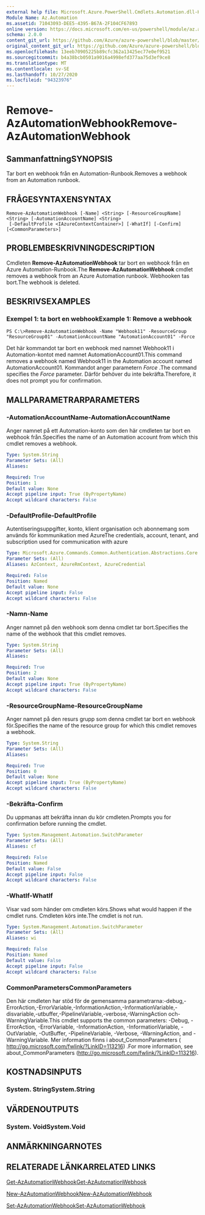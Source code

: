 ```yaml
---
external help file: Microsoft.Azure.PowerShell.Cmdlets.Automation.dll-Help.xml
Module Name: Az.Automation
ms.assetid: 71043093-DEE5-4395-B67A-2F104CF67893
online version: https://docs.microsoft.com/en-us/powershell/module/az.automation/remove-azautomationwebhook
schema: 2.0.0
content_git_url: https://github.com/Azure/azure-powershell/blob/master/src/Automation/Automation/help/Remove-AzAutomationWebhook.md
original_content_git_url: https://github.com/Azure/azure-powershell/blob/master/src/Automation/Automation/help/Remove-AzAutomationWebhook.md
ms.openlocfilehash: 13eeb70905225b89cfc362a13425ec77e0ef9521
ms.sourcegitcommit: b4a38bcb0501a9016a4998efd377aa75d3ef9ce8
ms.translationtype: MT
ms.contentlocale: sv-SE
ms.lasthandoff: 10/27/2020
ms.locfileid: "94323976"
---
```

# <span data-ttu-id="568db-101">Remove-AzAutomationWebhook</span><span class="sxs-lookup"><span data-stu-id="568db-101">Remove-AzAutomationWebhook</span></span>

## <span data-ttu-id="568db-102">Sammanfattning</span><span class="sxs-lookup"><span data-stu-id="568db-102">SYNOPSIS</span></span>
<span data-ttu-id="568db-103">Tar bort en webhook från en Automation-Runbook.</span><span class="sxs-lookup"><span data-stu-id="568db-103">Removes a webhook from an Automation runbook.</span></span>

## <span data-ttu-id="568db-104">FRÅGESYNTAXEN</span><span class="sxs-lookup"><span data-stu-id="568db-104">SYNTAX</span></span>

```
Remove-AzAutomationWebhook [-Name] <String> [-ResourceGroupName] <String> [-AutomationAccountName] <String>
 [-DefaultProfile <IAzureContextContainer>] [-WhatIf] [-Confirm] [<CommonParameters>]
```

## <span data-ttu-id="568db-105">PROBLEMBESKRIVNING</span><span class="sxs-lookup"><span data-stu-id="568db-105">DESCRIPTION</span></span>
<span data-ttu-id="568db-106">Cmdleten **Remove-AzAutomationWebhook** tar bort en webhook från en Azure Automation-Runbook.</span><span class="sxs-lookup"><span data-stu-id="568db-106">The **Remove-AzAutomationWebhook** cmdlet removes a webhook from an Azure Automation runbook.</span></span>
<span data-ttu-id="568db-107">Webhooken tas bort.</span><span class="sxs-lookup"><span data-stu-id="568db-107">The webhook is deleted.</span></span>

## <span data-ttu-id="568db-108">BESKRIVS</span><span class="sxs-lookup"><span data-stu-id="568db-108">EXAMPLES</span></span>

### <span data-ttu-id="568db-109">Exempel 1: ta bort en webhook</span><span class="sxs-lookup"><span data-stu-id="568db-109">Example 1: Remove a webhook</span></span>
```
PS C:\>Remove-AzAutomationWebhook -Name "Webhook11" -ResourceGroup "ResourceGroup01" -AutomationAccountName "AutomationAccount01" -Force
```

<span data-ttu-id="568db-110">Det här kommandot tar bort en webhook med namnet Webhook11 i Automation-kontot med namnet AutomationAccount01.</span><span class="sxs-lookup"><span data-stu-id="568db-110">This command removes a webhook named Webhook11 in the Automation account named AutomationAccount01.</span></span>
<span data-ttu-id="568db-111">Kommandot anger parametern *Force* .</span><span class="sxs-lookup"><span data-stu-id="568db-111">The command specifies the *Force* parameter.</span></span>
<span data-ttu-id="568db-112">Därför behöver du inte bekräfta.</span><span class="sxs-lookup"><span data-stu-id="568db-112">Therefore, it does not prompt you for confirmation.</span></span>

## <span data-ttu-id="568db-113">MALLPARAMETRAR</span><span class="sxs-lookup"><span data-stu-id="568db-113">PARAMETERS</span></span>

### <span data-ttu-id="568db-114">-AutomationAccountName</span><span class="sxs-lookup"><span data-stu-id="568db-114">-AutomationAccountName</span></span>
<span data-ttu-id="568db-115">Anger namnet på ett Automation-konto som den här cmdleten tar bort en webhook från.</span><span class="sxs-lookup"><span data-stu-id="568db-115">Specifies the name of an Automation account from which this cmdlet removes a webhook.</span></span>

```yaml
Type: System.String
Parameter Sets: (All)
Aliases:

Required: True
Position: 1
Default value: None
Accept pipeline input: True (ByPropertyName)
Accept wildcard characters: False
```

### <span data-ttu-id="568db-116">-DefaultProfile</span><span class="sxs-lookup"><span data-stu-id="568db-116">-DefaultProfile</span></span>
<span data-ttu-id="568db-117">Autentiseringsuppgifter, konto, klient organisation och abonnemang som används för kommunikation med Azure</span><span class="sxs-lookup"><span data-stu-id="568db-117">The credentials, account, tenant, and subscription used for communication with azure</span></span>

```yaml
Type: Microsoft.Azure.Commands.Common.Authentication.Abstractions.Core.IAzureContextContainer
Parameter Sets: (All)
Aliases: AzContext, AzureRmContext, AzureCredential

Required: False
Position: Named
Default value: None
Accept pipeline input: False
Accept wildcard characters: False
```

### <span data-ttu-id="568db-118">-Namn</span><span class="sxs-lookup"><span data-stu-id="568db-118">-Name</span></span>
<span data-ttu-id="568db-119">Anger namnet på den webhook som denna cmdlet tar bort.</span><span class="sxs-lookup"><span data-stu-id="568db-119">Specifies the name of the webhook that this cmdlet removes.</span></span>

```yaml
Type: System.String
Parameter Sets: (All)
Aliases:

Required: True
Position: 2
Default value: None
Accept pipeline input: True (ByPropertyName)
Accept wildcard characters: False
```

### <span data-ttu-id="568db-120">-ResourceGroupName</span><span class="sxs-lookup"><span data-stu-id="568db-120">-ResourceGroupName</span></span>
<span data-ttu-id="568db-121">Anger namnet på den resurs grupp som denna cmdlet tar bort en webhook för.</span><span class="sxs-lookup"><span data-stu-id="568db-121">Specifies the name of the resource group for which this cmdlet removes a webhook.</span></span>

```yaml
Type: System.String
Parameter Sets: (All)
Aliases:

Required: True
Position: 0
Default value: None
Accept pipeline input: True (ByPropertyName)
Accept wildcard characters: False
```

### <span data-ttu-id="568db-122">-Bekräfta</span><span class="sxs-lookup"><span data-stu-id="568db-122">-Confirm</span></span>
<span data-ttu-id="568db-123">Du uppmanas att bekräfta innan du kör cmdleten.</span><span class="sxs-lookup"><span data-stu-id="568db-123">Prompts you for confirmation before running the cmdlet.</span></span>

```yaml
Type: System.Management.Automation.SwitchParameter
Parameter Sets: (All)
Aliases: cf

Required: False
Position: Named
Default value: False
Accept pipeline input: False
Accept wildcard characters: False
```

### <span data-ttu-id="568db-124">-WhatIf</span><span class="sxs-lookup"><span data-stu-id="568db-124">-WhatIf</span></span>
<span data-ttu-id="568db-125">Visar vad som händer om cmdleten körs.</span><span class="sxs-lookup"><span data-stu-id="568db-125">Shows what would happen if the cmdlet runs.</span></span>
<span data-ttu-id="568db-126">Cmdleten körs inte.</span><span class="sxs-lookup"><span data-stu-id="568db-126">The cmdlet is not run.</span></span>

```yaml
Type: System.Management.Automation.SwitchParameter
Parameter Sets: (All)
Aliases: wi

Required: False
Position: Named
Default value: False
Accept pipeline input: False
Accept wildcard characters: False
```

### <span data-ttu-id="568db-127">CommonParameters</span><span class="sxs-lookup"><span data-stu-id="568db-127">CommonParameters</span></span>
<span data-ttu-id="568db-128">Den här cmdleten har stöd för de gemensamma parametrarna:-debug,-ErrorAction,-ErrorVariable,-InformationAction,-InformationVariable,-disvariable,-utbuffer,-PipelineVariable,-verbose,-WarningAction och-WarningVariable.</span><span class="sxs-lookup"><span data-stu-id="568db-128">This cmdlet supports the common parameters: -Debug, -ErrorAction, -ErrorVariable, -InformationAction, -InformationVariable, -OutVariable, -OutBuffer, -PipelineVariable, -Verbose, -WarningAction, and -WarningVariable.</span></span> <span data-ttu-id="568db-129">Mer information finns i about_CommonParameters ( http://go.microsoft.com/fwlink/?LinkID=113216) .</span><span class="sxs-lookup"><span data-stu-id="568db-129">For more information, see about_CommonParameters (http://go.microsoft.com/fwlink/?LinkID=113216).</span></span>

## <span data-ttu-id="568db-130">KOSTNADS</span><span class="sxs-lookup"><span data-stu-id="568db-130">INPUTS</span></span>

### <span data-ttu-id="568db-131">System. String</span><span class="sxs-lookup"><span data-stu-id="568db-131">System.String</span></span>

## <span data-ttu-id="568db-132">VÄRDEN</span><span class="sxs-lookup"><span data-stu-id="568db-132">OUTPUTS</span></span>

### <span data-ttu-id="568db-133">System. Void</span><span class="sxs-lookup"><span data-stu-id="568db-133">System.Void</span></span>

## <span data-ttu-id="568db-134">ANMÄRKNINGAR</span><span class="sxs-lookup"><span data-stu-id="568db-134">NOTES</span></span>

## <span data-ttu-id="568db-135">RELATERADE LÄNKAR</span><span class="sxs-lookup"><span data-stu-id="568db-135">RELATED LINKS</span></span>

[<span data-ttu-id="568db-136">Get-AzAutomationWebhook</span><span class="sxs-lookup"><span data-stu-id="568db-136">Get-AzAutomationWebhook</span></span>](./Get-AzAutomationWebhook.md)

[<span data-ttu-id="568db-137">New-AzAutomationWebhook</span><span class="sxs-lookup"><span data-stu-id="568db-137">New-AzAutomationWebhook</span></span>](./New-AzAutomationWebhook.md)

[<span data-ttu-id="568db-138">Set-AzAutomationWebhook</span><span class="sxs-lookup"><span data-stu-id="568db-138">Set-AzAutomationWebhook</span></span>](./Set-AzAutomationWebhook.md)


